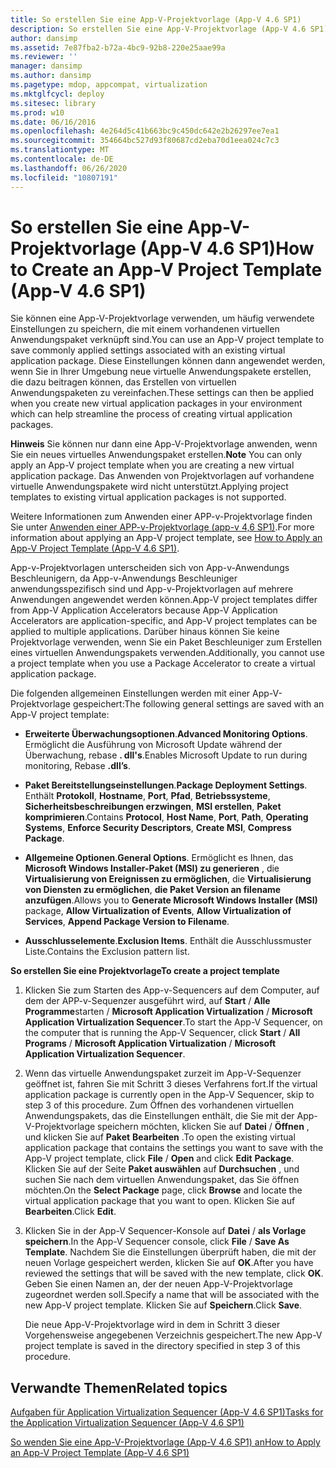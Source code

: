 ```yaml
---
title: So erstellen Sie eine App-V-Projektvorlage (App-V 4.6 SP1)
description: So erstellen Sie eine App-V-Projektvorlage (App-V 4.6 SP1)
author: dansimp
ms.assetid: 7e87fba2-b72a-4bc9-92b8-220e25aae99a
ms.reviewer: ''
manager: dansimp
ms.author: dansimp
ms.pagetype: mdop, appcompat, virtualization
ms.mktglfcycl: deploy
ms.sitesec: library
ms.prod: w10
ms.date: 06/16/2016
ms.openlocfilehash: 4e264d5c41b663bc9c450dc642e2b26297ee7ea1
ms.sourcegitcommit: 354664bc527d93f80687cd2eba70d1eea024c7c3
ms.translationtype: MT
ms.contentlocale: de-DE
ms.lasthandoff: 06/26/2020
ms.locfileid: "10807191"
---
```

# <span data-ttu-id="83370-103">So erstellen Sie eine App-V-Projektvorlage (App-V 4.6 SP1)</span><span class="sxs-lookup"><span data-stu-id="83370-103">How to Create an App-V Project Template (App-V 4.6 SP1)</span></span>


<span data-ttu-id="83370-104">Sie können eine App-V-Projektvorlage verwenden, um häufig verwendete Einstellungen zu speichern, die mit einem vorhandenen virtuellen Anwendungspaket verknüpft sind.</span><span class="sxs-lookup"><span data-stu-id="83370-104">You can use an App-V project template to save commonly applied settings associated with an existing virtual application package.</span></span> <span data-ttu-id="83370-105">Diese Einstellungen können dann angewendet werden, wenn Sie in Ihrer Umgebung neue virtuelle Anwendungspakete erstellen, die dazu beitragen können, das Erstellen von virtuellen Anwendungspaketen zu vereinfachen.</span><span class="sxs-lookup"><span data-stu-id="83370-105">These settings can then be applied when you create new virtual application packages in your environment which can help streamline the process of creating virtual application packages.</span></span>

<span data-ttu-id="83370-106">**Hinweis**  Sie können nur dann eine App-V-Projektvorlage anwenden, wenn Sie ein neues virtuelles Anwendungspaket erstellen.</span><span class="sxs-lookup"><span data-stu-id="83370-106">**Note** You can only apply an App-V project template when you are creating a new virtual application package.</span></span> <span data-ttu-id="83370-107">Das Anwenden von Projektvorlagen auf vorhandene virtuelle Anwendungspakete wird nicht unterstützt.</span><span class="sxs-lookup"><span data-stu-id="83370-107">Applying project templates to existing virtual application packages is not supported.</span></span>

 

<span data-ttu-id="83370-108">Weitere Informationen zum Anwenden einer APP-v-Projektvorlage finden Sie unter [Anwenden einer APP-v-Projektvorlage (app-v 4,6 SP1)](how-to-apply-an-app-v-project-template--app-v-46-sp1-.md).</span><span class="sxs-lookup"><span data-stu-id="83370-108">For more information about applying an App-V project template, see [How to Apply an App-V Project Template (App-V 4.6 SP1)](how-to-apply-an-app-v-project-template--app-v-46-sp1-.md).</span></span>

<span data-ttu-id="83370-109">App-v-Projektvorlagen unterscheiden sich von App-v-Anwendungs Beschleunigern, da App-v-Anwendungs Beschleuniger anwendungsspezifisch sind und App-v-Projektvorlagen auf mehrere Anwendungen angewendet werden können.</span><span class="sxs-lookup"><span data-stu-id="83370-109">App-V project templates differ from App-V Application Accelerators because App-V Application Accelerators are application-specific, and App-V project templates can be applied to multiple applications.</span></span> <span data-ttu-id="83370-110">Darüber hinaus können Sie keine Projektvorlage verwenden, wenn Sie ein Paket Beschleuniger zum Erstellen eines virtuellen Anwendungspakets verwenden.</span><span class="sxs-lookup"><span data-stu-id="83370-110">Additionally, you cannot use a project template when you use a Package Accelerator to create a virtual application package.</span></span>

<span data-ttu-id="83370-111">Die folgenden allgemeinen Einstellungen werden mit einer App-V-Projektvorlage gespeichert:</span><span class="sxs-lookup"><span data-stu-id="83370-111">The following general settings are saved with an App-V project template:</span></span>

-   <span data-ttu-id="83370-112">**Erweiterte Überwachungsoptionen**.</span><span class="sxs-lookup"><span data-stu-id="83370-112">**Advanced Monitoring Options**.</span></span> <span data-ttu-id="83370-113">Ermöglicht die Ausführung von Microsoft Update während der Überwachung, rebase **. dll's**.</span><span class="sxs-lookup"><span data-stu-id="83370-113">Enables Microsoft Update to run during monitoring, Rebase **.dll’s**.</span></span>

-   <span data-ttu-id="83370-114">**Paket Bereitstellungseinstellungen**.</span><span class="sxs-lookup"><span data-stu-id="83370-114">**Package Deployment Settings**.</span></span> <span data-ttu-id="83370-115">Enthält **Protokoll**, **Hostname**, **Port**, **Pfad**, **Betriebssysteme**, **Sicherheitsbeschreibungen erzwingen**, **MSI erstellen**, **Paket komprimieren**.</span><span class="sxs-lookup"><span data-stu-id="83370-115">Contains **Protocol**, **Host Name**, **Port**, **Path**, **Operating Systems**, **Enforce Security Descriptors**, **Create MSI**, **Compress Package**.</span></span>

-   <span data-ttu-id="83370-116">**Allgemeine Optionen**.</span><span class="sxs-lookup"><span data-stu-id="83370-116">**General Options**.</span></span> <span data-ttu-id="83370-117">Ermöglicht es Ihnen, das **Microsoft Windows Installer-Paket (MSI) zu generieren** , die **Virtualisierung von Ereignissen zu ermöglichen**, die **Virtualisierung von Diensten zu ermöglichen**, **die Paket Version an filename anzufügen**.</span><span class="sxs-lookup"><span data-stu-id="83370-117">Allows you to **Generate Microsoft Windows Installer (MSI)** package, **Allow Virtualization of Events**, **Allow Virtualization of Services**, **Append Package Version to Filename**.</span></span>

-   <span data-ttu-id="83370-118">**Ausschlusselemente**.</span><span class="sxs-lookup"><span data-stu-id="83370-118">**Exclusion Items**.</span></span> <span data-ttu-id="83370-119">Enthält die Ausschlussmuster Liste.</span><span class="sxs-lookup"><span data-stu-id="83370-119">Contains the Exclusion pattern list.</span></span>

**<span data-ttu-id="83370-120">So erstellen Sie eine Projektvorlage</span><span class="sxs-lookup"><span data-stu-id="83370-120">To create a project template</span></span>**

1.  <span data-ttu-id="83370-121">Klicken Sie zum Starten des App-v-Sequencers auf dem Computer, auf dem der APP-v-Sequenzer ausgeführt wird, auf **Start**  /  **Alle Programme**starten  /  **Microsoft Application Virtualization**  /  **Microsoft Application Virtualization Sequencer**.</span><span class="sxs-lookup"><span data-stu-id="83370-121">To start the App-V Sequencer, on the computer that is running the App-V Sequencer, click **Start** / **All Programs** / **Microsoft Application Virtualization** / **Microsoft Application Virtualization Sequencer**.</span></span>

2.  <span data-ttu-id="83370-122">Wenn das virtuelle Anwendungspaket zurzeit im App-V-Sequenzer geöffnet ist, fahren Sie mit Schritt 3 dieses Verfahrens fort.</span><span class="sxs-lookup"><span data-stu-id="83370-122">If the virtual application package is currently open in the App-V Sequencer, skip to step 3 of this procedure.</span></span> <span data-ttu-id="83370-123">Zum Öffnen des vorhandenen virtuellen Anwendungspakets, das die Einstellungen enthält, die Sie mit der App-V-Projektvorlage speichern möchten, klicken Sie auf **Datei**  /  **Öffnen** , und klicken Sie auf **Paket** **Bearbeiten** .</span><span class="sxs-lookup"><span data-stu-id="83370-123">To open the existing virtual application package that contains the settings you want to save with the App-V project template, click **File** / **Open** and click **Edit** **Package**.</span></span> <span data-ttu-id="83370-124">Klicken Sie auf der Seite **Paket auswählen** auf **Durchsuchen** , und suchen Sie nach dem virtuellen Anwendungspaket, das Sie öffnen möchten.</span><span class="sxs-lookup"><span data-stu-id="83370-124">On the **Select Package** page, click **Browse** and locate the virtual application package that you want to open.</span></span> <span data-ttu-id="83370-125">Klicken Sie auf **Bearbeiten**.</span><span class="sxs-lookup"><span data-stu-id="83370-125">Click **Edit**.</span></span>

3.  <span data-ttu-id="83370-126">Klicken Sie in der App-V Sequencer-Konsole auf **Datei**  /  **als Vorlage speichern**.</span><span class="sxs-lookup"><span data-stu-id="83370-126">In the App-V Sequencer console, click **File** / **Save As Template**.</span></span> <span data-ttu-id="83370-127">Nachdem Sie die Einstellungen überprüft haben, die mit der neuen Vorlage gespeichert werden, klicken Sie auf **OK**.</span><span class="sxs-lookup"><span data-stu-id="83370-127">After you have reviewed the settings that will be saved with the new template, click **OK**.</span></span> <span data-ttu-id="83370-128">Geben Sie einen Namen an, der der neuen App-V-Projektvorlage zugeordnet werden soll.</span><span class="sxs-lookup"><span data-stu-id="83370-128">Specify a name that will be associated with the new App-V project template.</span></span> <span data-ttu-id="83370-129">Klicken Sie auf **Speichern**.</span><span class="sxs-lookup"><span data-stu-id="83370-129">Click **Save**.</span></span>

    <span data-ttu-id="83370-130">Die neue App-V-Projektvorlage wird in dem in Schritt 3 dieser Vorgehensweise angegebenen Verzeichnis gespeichert.</span><span class="sxs-lookup"><span data-stu-id="83370-130">The new App-V project template is saved in the directory specified in step 3 of this procedure.</span></span>

## <span data-ttu-id="83370-131">Verwandte Themen</span><span class="sxs-lookup"><span data-stu-id="83370-131">Related topics</span></span>


[<span data-ttu-id="83370-132">Aufgaben für Application Virtualization Sequencer (App-V 4.6 SP1)</span><span class="sxs-lookup"><span data-stu-id="83370-132">Tasks for the Application Virtualization Sequencer (App-V 4.6 SP1)</span></span>](tasks-for-the-application-virtualization-sequencer--app-v-46-sp1-.md)

[<span data-ttu-id="83370-133">So wenden Sie eine App-V-Projektvorlage (App-V 4.6 SP1) an</span><span class="sxs-lookup"><span data-stu-id="83370-133">How to Apply an App-V Project Template (App-V 4.6 SP1)</span></span>](how-to-apply-an-app-v-project-template--app-v-46-sp1-.md)

 

 





